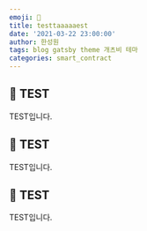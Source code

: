 ```yaml
---
emoji: 🧢
title: testtaaaaaest
date: '2021-03-22 23:00:00'
author: 한성원
tags: blog gatsby theme 개츠비 테마
categories: smart_contract
---
```



## 👋 TEST
TEST입니다.

## 👋 TEST
TEST입니다.

## 👋 TEST
TEST입니다.


```toc

```